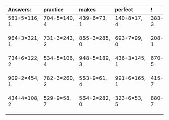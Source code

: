 | Answers: | practice | makes | perfect | ! |
| :--- | :--- | :--- | :--- | :--- |
| 581÷5=116, 1 | 704÷5=140, 4 | 439÷6=73, 1 | 140÷8=17, 4 | 383÷4=95, 3 | 
|   |   |   |   |   | 
|   |   |   |   |   | 
|   |   |   |   |   | 
| 964÷3=321, 1 | 731÷3=243, 2 | 855÷3=285, 0 | 693÷7=99, 0 | 208÷3=69, 1 | 
|   |   |   |   |   | 
|   |   |   |   |   | 
|   |   |   |   |   | 
| 734÷6=122, 2 | 534÷5=106, 4 | 948÷5=189, 3 | 436÷3=145, 1 | 670÷7=95, 5 | 
|   |   |   |   |   | 
|   |   |   |   |   | 
|   |   |   |   |   | 
| 909÷2=454, 1 | 782÷3=260, 2 | 553÷9=61, 4 | 991÷6=165, 1 | 415÷8=51, 7 | 
|   |   |   |   |   | 
|   |   |   |   |   | 
|   |   |   |   |   | 
| 434÷4=108, 2 | 529÷9=58, 7 | 564÷2=282, 0 | 323÷6=53, 5 | 880÷9=97, 7 | 
|   |   |   |   |   | 
|   |   |   |   |   | 
|   |   |   |   |   | 
